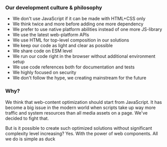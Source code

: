 ### Our development culture & philosophy

* We don't use JavaScript if it can be made with HTML+CSS only
* We think twice and more before adding one more dependency
* We prefer to use native platform abilities instead of one more JS-library
* We use the latest web-platform APIs
* We use HTML for top-level composition in our solutions
* We keep our code as light and clear as possible
* We share code on ESM level
* We run our code right in the browser without additional environment setup
* We use code references both for documentation and tests
* We highly focused on security
* We don't follow the hype, we creating mainstream for the future

### Why?

We think that web-content optimization should start from JavaScript. It has become a big issue in the modern world when scripts take up way more traffic and system resources than all media assets on a page. We've decided to fight that.

But is it possible to create such optimized solutions without significant complexity level increasing? Yes. With the power of web components. All we do is simple as duck
